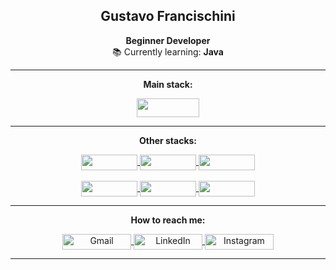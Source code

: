 
<h2 align="center"> <strong>Gustavo Francischini</strong><br></h2>
<p align="center"> <strong>
  Beginner Developer </strong><br> 
  📚 Currently learning: <strong>Java</strong>
</p>
<hr>
<p align="center">
  <strong>Main stack:</strong>
</p>

<p align="center">
  <a href="#" target="_blank">
    <img align="center" height="30" width="100" src="https://img.shields.io/badge/Swift-F05138.svg?style=for-the-badge&logo=Swift&logoColor=white"/> 
  </a>      
</p>

<hr>

<p align="center">
  <strong>Other stacks:</strong>
</p>

<p align="center">
  <a href="#" target="_blank">
    <img align="center" height="25" width="90" src="https://img.shields.io/badge/Python-3776AB.svg?style=for-the-badge&logo=Python&logoColor=white"/>
  </a>
  <a href="#" target="_blank">
    <img align="center" height="25" width="90" src="https://img.shields.io/badge/HTML5-E34F26.svg?style=for-the-badge&logo=HTML5&logoColor=white">
  </a> 
  <a href="#" target="_blank">
    <img align="center" height="25" width="90" src="https://img.shields.io/badge/CSS3-1572B6.svg?style=for-the-badge&logo=CSS3&logoColor=white">
  </a> 
  <br> <br>
  <a href="#" target="_blank">
    <img align="center" height="25" width="90" src="https://img.shields.io/badge/azure-%230072C6.svg?style=for-the-badge&logo=microsoftazure&logoColor=white">
  </a>      
  <a href="#" target="_blank">
    <img align="center" height="25" width="90" src="https://img.shields.io/badge/AWS-%23FF9900.svg?style=for-the-badge&logo=amazon-aws&logoColor=white">
  </a>      
  <a href="#" target="_blank">
    <img align="center" height="25" width="90" src="https://img.shields.io/badge/docker-%230db7ed.svg?style=for-the-badge&logo=docker&logoColor=white">
  </a>             
</p>

<hr>

<p align="center">
  <strong>How to reach me:</strong>
</p>

<p align="center">
  <a href="mailto:gustavo.gofran@gmail.com" target="_blank">
    <img align="center" height="25" width="110" src="https://img.shields.io/badge/Gmail-EA4335.svg?style=for-the-badge&logo=Gmail&logoColor=white" alt="Gmail">
  </a>   
  <a href="https://www.linkedin.com/in/gustavo-francischini/" target="_blank">
    <img align="center" height="25" width="110" src="https://img.shields.io/badge/LinkedIn-0077B5?style=for-the-badge&logo=linkedin&logoColor=white" alt="LinkedIn">
  </a>
  <a href="https://www.instagram.com/gfrancischini_/" target="_blank">
    <img align="center" height="25" width="110" src="https://img.shields.io/badge/Instagram-E4405F?style=for-the-badge&logo=instagram&logoColor=white" alt="Instagram">
  </a>        
</p>
<hr>

